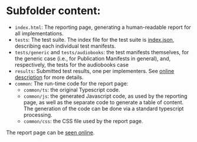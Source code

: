 # Subfolder content:

- `index.html`: The reporting page, generating a human-readable report for all implementations.
- `tests`: The test suite. The index file for the test suite is [index.json](./tests/index.json), describing each individual test manifests.
- `tests/generic` and `tests/audiobooks`: the test manifests themselves, for the generic case (i.e., for Publication Manifests in general), and, respectively, the tests for the audiobooks case
- `results`: Submitted test results, one per implementers. See [online description](https://w3c.github.io/publ-tests/APITests/#section_3) for more details.
- `common`: The run-time code for the report page:
  - `common/ts`: the original Typescript code.
  - `common/js`: the generated Javascript code, as used by the reporting page, as well as the separate code to generate a table of content. The generation of the code can be done via a standard typescript processing.
  - `common/css`: the CSS file used by the report page.
  
The report page can be [seen online](https://w3c.github.io/publ-tests/APITests/).

